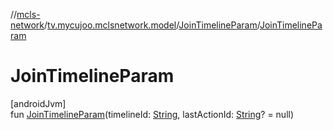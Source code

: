 //[mcls-network](../../../index.md)/[tv.mycujoo.mclsnetwork.model](../index.md)/[JoinTimelineParam](index.md)/[JoinTimelineParam](-join-timeline-param.md)

# JoinTimelineParam

[androidJvm]\
fun [JoinTimelineParam](-join-timeline-param.md)(timelineId: [String](https://kotlinlang.org/api/latest/jvm/stdlib/kotlin/-string/index.html), lastActionId: [String](https://kotlinlang.org/api/latest/jvm/stdlib/kotlin/-string/index.html)? = null)
